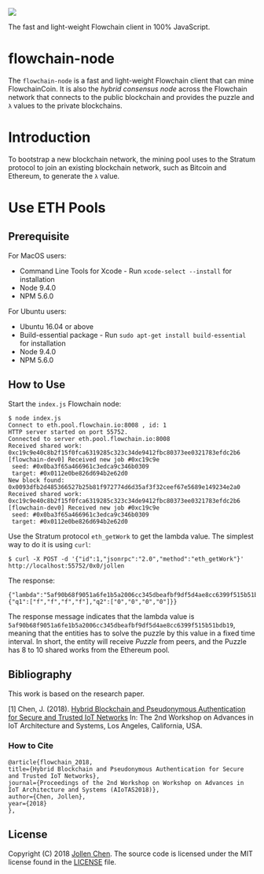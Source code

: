 ![](https://flowchain.co/static/logo-text@128.png)

The fast and light-weight Flowchain client in 100% JavaScript.

# flowchain-node

The `flowchain-node` is a fast and light-weight Flowchain client that can mine FlowchainCoin. It is also the *hybrid consensus node* across the Flowchain network that connects to the public blockchain and provides the puzzle and `λ` values to the private blockchains.

# Introduction

To bootstrap a new blockchain network, the mining pool uses to the Stratum protocol to join an existing blockchain network, such as Bitcoin and Ethereum, to generate the `λ` value.

# Use ETH Pools

## Prerequisite

For MacOS users:

* Command Line Tools for Xcode - Run ```xcode-select --install``` for installation
* Node 9.4.0
* NPM 5.6.0

For Ubuntu users:

* Ubuntu 16.04 or above
* Build-essential package - Run ```sudo apt-get install build-essential``` for installation
* Node 9.4.0
* NPM 5.6.0

## How to Use

Start the ```index.js``` Flowchain node:

```
$ node index.js 
Connect to eth.pool.flowchain.io:8008 , id: 1
HTTP server started on port 55752.
Connected to server eth.pool.flowchain.io:8008
Received shared work:  0xc19c9e40c8b2f15f0fca6319285c323c34de9412fbc80373ee0321783efdc2b6
[flowchain-dev0] Received new job #0xc19c9e
 seed: #0x0ba3f65a466961c3edca9c346b0309
 target: #0x0112e0be826d694b2e62d0
New block found: 0x0093dfb2d485366527b25b81f972774d6d35af3f32ceef67e5689e149234e2a0
Received shared work:  0xc19c9e40c8b2f15f0fca6319285c323c34de9412fbc80373ee0321783efdc2b6
[flowchain-dev0] Received new job #0xc19c9e
 seed: #0x0ba3f65a466961c3edca9c346b0309
 target: #0x0112e0be826d694b2e62d0
```

Use the Stratum protocol ```eth_getWork``` to get the lambda value. The simplest way to do it is using ```curl```:

```
$ curl -X POST -d '{"id":1,"jsonrpc":"2.0","method":"eth_getWork"}' http://localhost:55752/0x0/jollen
```

The response:

```
{"lambda":"5af90b68f9051a6fe1b5a2006cc345dbeafbf9df5d4ae8cc6399f515b51bdb19","puzzle":{"q1":["f","f","f","f"],"q2":["0","0","0","0"]}}
```

The response message indicates that the lambda value is ```5af90b68f9051a6fe1b5a2006cc345dbeafbf9df5d4ae8cc6399f515b51bdb19```, meaning that the entities has to solve the puzzle by this value in a fixed time interval. In short, the entity will receive *Puzzle* from peers, and the Puzzle has 8 to 10 shared works from the Ethereum pool.

## Bibliography

This work is based on the research paper.

[1] Chen, J. (2018). [Hybrid Blockchain and Pseudonymous Authentication for Secure and Trusted IoT Networks](https://flowchain.co/flowchain-AIoTAS18_ACCEPTED.pdf) In: The 2nd Workshop on Advances in IoT Architecture and Systems, Los Angeles, California, USA.

### How to Cite

```
@article{flowchain_2018,
title={Hybrid Blockchain and Pseudonymous Authentication for Secure and Trusted IoT Networks},
journal={Proceedings of the 2nd Workshop on Workshop on Advances in IoT Architecture and Systems (AIoTAS2018)},
author={Chen, Jollen},
year={2018}
},
```

## License

Copyright (C) 2018 [Jollen Chen](https://github.com/jollen). The source code is licensed under the MIT license found in the [LICENSE](LICENSE) file.
